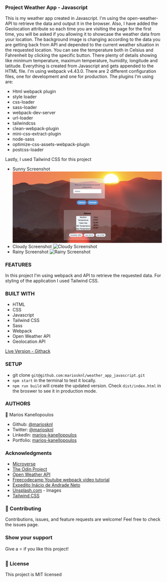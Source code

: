### Project Weather App - Javascript

This is my weather app created in Javascript. I'm using the open-weather-API to retrieve the data and output it in the browser. Also, I have added the Geolocation attribute so each time you are visiting the page for the first time, you will be asked if you allowing it to showcase the weather data from your location. The background image is changing according to the data you are getting back from API and depended to the current weather situation in the requested location. You can see the temperature both in Celsius and Fahrenheit by clicking the specific button. There plenty of details showing like minimum temperature, maximum temperature, humidity, longitude and latitude. Everything is created from Javascript and gets appended to the HTML file. I'm using webpack v4.43.0. There are 2 different configuration files, one for development and one for production. The plugins I'm using are:

- Html webpack plugin
- style loader
- css-loader
- sass-loader
- webpack-dev-server
- url-loader
- tailwindcss
- clean-webpack-plugin
- mini-css-extract-plugin
- node-sass
- optimize-css-assets-webpack-plugin
- postcss-loader

Lastly, I used Tailwind CSS for this project

- Sunny Screenshot
![Sunny Screenshot](./src/assets/sunnyscr.png)
- Cloudy Screenshot
![Cloudy Screenshot](./src/assets/cloudyscr.png)
- Rainy Screenshot
![Rainy Screenshot](./src/assets/rainyscr.png)

### FEATURES

In this project I'm using webpack and API to retrieve the requested data. For styling of the application I used Tailwind CSS.

### BUILT WITH

- HTML
- CSS
- Javascript
- Tailwind CSS
- Sass
- Webpack
- Open Weather API
- Geolocation API

[Live Version - Githack]('https://rawcdn.githack.com/mariosknl/weather_app_javascript/0636868ea89002800ae9788bf1ca4cf2a9308c7a/dist/index.html')

### SETUP
- git clone `git@github.com:mariosknl/weather_app_javascript.git`
- `npm start` in the terminal to test it locally.
- `npm run build` will create the updated version. Check `dist/index.html` in the broswer to see it in production mode. 

### AUTHORS

👤 Marios Kanellopoulos
- Github: [@mariosknl](https://github.com/mariosknl)
- Twitter: [@mariosknl](https://twitter.com/MariosKnl)
- Linkedln: [marios-kanellopoulos](https://www.linkedin.com/in/marios-kanellopoulos)
- Portfolio: [marios-kanellopoulos](https://marioskanellopoulos.com/)

### Acknowledgments
- [Microverse](https://www.microverse.org/)
- [The Odin Project](https://www.theodinproject.com/courses/javascript/lessons/weather-app)
- [Open Weather API](https://openweathermap.org/api)
- [Freecodecamp Youtube webpack video tutorial](https://www.youtube.com/watch?v=MpGLUVbqoYQ&t=5304s)
- [Expedito Inácio de Andrade Neto](https://expjazz.github.io/expedito_andrade/)
- [Unsplash.com](https://unsplash.com/) - Images
- [Tailwind CSS](https://tailwindcss.com/)


### 🤝 Contributing
Contributions, issues, and feature requests are welcome!
Feel free to check the issues page.

### Show your support
Give a ⭐️ if you like this project!

### 📝 License
This project is MIT licensed